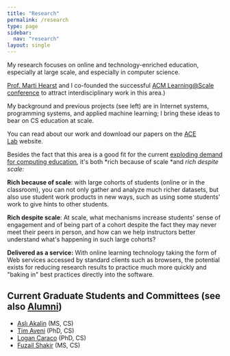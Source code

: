 ```yaml
---
title: "Research"
permalink: /research
type: page
sidebar:
  nav: "research"
layout: single
---
```




My research focuses on online and technology-enriched education, especially at large scale, and especially in computer science.

[Prof. Marti Hearst](https://ischool.berkeley.edu/~hearst) and I co-founded the successful [ACM Learning@Scale conference](http://learningatscale.acm.org/) to attract interdisciplinary work in this area.)

My background and previous projects (see left) are in Internet systems, programming systems, and applied machine learning; I bring these ideas to bear on CS education at scale.

You can read about our work and download our papers on the [ACE Lab](http://acelab.berkeley.edu/) website.

Besides the fact that this area is a good fit for the current [exploding demand for computing education](http://blogs.berkeley.edu/2013/11/26/why-are-english-majors-studying-computer-science/), it's both *rich because of scale *and *rich despite scale:*

**Rich because of scale**: with large cohorts of students (online or in the classroom), you can not only gather and analyze much richer datasets, but also use student work products in new ways, such as using some students' work to give hints to other students.

**Rich despite scale**: At scale, what mechanisms increase students' sense of engagement and of being part of a cohort despite the fact they may never meet their peers in person, and how can we help instructors better understand what's happening in such large cohorts?

**Delivered as a service:** With online learning technology taking the form of Web services accessed by standard clients such as browsers, the potential exists for reducing research results to practice much more quickly and "baking in" best practices directly into the software.

Current Graduate Students and Committees (see also [Alumni](http://www.armandofox.com/research/alumni))
-------------------------------------------------------------------------------------------------------

-   [Aslı Akalin](https://github.com/asliakalin) (MS, CS)
-   [Tim Aveni](https://timothyaveni.com) (PhD, CS)
-   [Logan Caraco](http://people.eecs.berkeley.edu/~logan_caraco/) (PhD, CS)
-   [Fuzail
Shakir](https://www.linkedin.com/in/fuzail-shakir-b050a416b/) (MS, CS)
